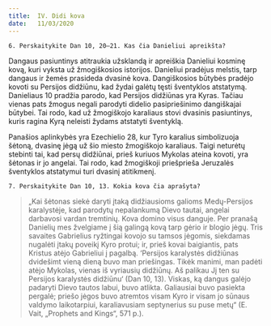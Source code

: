 ```yaml
---
title:  IV. Didi kova
date:   11/03/2020
---
```


`6. Perskaitykite Dan 10, 20–21. Kas čia Danieliui apreikšta?`
														
Dangaus pasiuntinys atitraukia užsklandą ir apreiškia Danieliui kosminę kovą, kuri vyksta už žmogiškosios istorijos. Danieliui pradėjus melstis, tarp dangaus ir žemės prasideda dvasinė kova. Dangiškosios būtybės pradėjo kovoti su Persijos didžiūnu, kad žydai galėtų tęsti šventyklos atstatymą. Danieliaus 10 pradžia parodo, kad Persijos didžiūnas yra Kyras. Tačiau vienas pats žmogus negali parodyti didelio pasipriešinimo dangiškajai būtybei. Tai rodo, kad už žmogiškojo karaliaus stovi dvasinis pasiuntinys, kuris ragina Kyrą neleisti žydams atstatyti šventyklą.

Panašios aplinkybės yra Ezechielio 28, kur Tyro karalius simbolizuoja šėtoną, dvasinę jėgą už šio miesto žmogiškojo karaliaus. Taigi neturėtų stebinti tai, kad persų didžiūnai, prieš kuriuos Mykolas ateina kovoti, yra šėtonas ir jo angelai. Tai rodo, kad žmogiškoji priešprieša Jeruzalės šventyklos atstatymui turi dvasinį atitikmenį.

`7. Perskaitykite Dan 10, 13. Kokia kova čia aprašyta?`

> <p></p>
> „Kai šėtonas siekė daryti įtaką didžiausioms galioms Medų-Persijos karalystėje, kad parodytų nepalankumą Dievo tautai, angelai darbavosi vardan tremtinių. Kova domino visus danguje. Per pranašą Danielių mes žvelgiame į šią galingą kovą tarp gėrio ir blogio jėgų. Tris savaites Gabrielius ryžtingai kovojo su tamsos jėgomis, siekdamas nugalėti įtakų poveikį Kyro protui; ir, prieš kovai baigiantis, pats Kristus atėjo Gabrieliui į pagalbą. ‘Persijos karalystės didžiūnas dvidešimt vieną dieną buvo man priešingas. Tikėk manimi, man padėti atėjo Mykolas, vienas iš vyriausių didžiūnų. Aš palikau Jį ten su Persijos karalystės didžiūnu‘ (Dan 10, 13). Viskas, ką dangus galėjo padaryti Dievo tautos labui, buvo atlikta. Galiausiai buvo pasiekta pergalė; priešo jėgos buvo atremtos visam Kyro ir visam jo sūnaus valdymo laikotarpiui, karaliavusiam septynerius su puse metų“ (E. Vait, „Prophets and Kings“, 571 p.).
